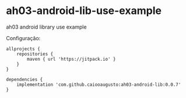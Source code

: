 # ah03-android-lib-use-example
ah03 android library use example

Configuração:
```
allprojects {
    repositories {
        maven { url 'https://jitpack.io' }
    }
}
```
```
dependencies {
    implementation 'com.github.caiooaugusto:ah03-android-lib:0.0.7'
}
```
